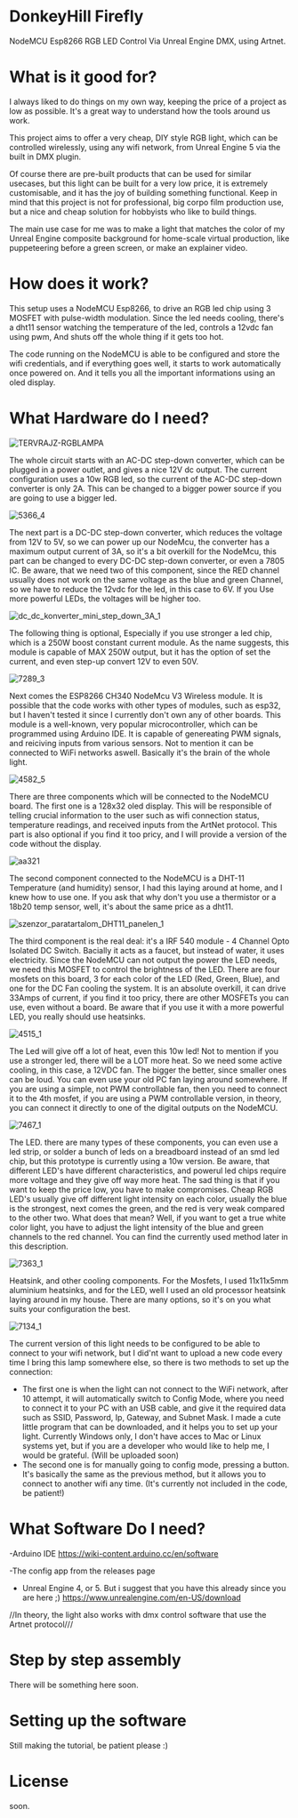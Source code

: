 # DonkeyHill Firefly
NodeMCU Esp8266 RGB LED Control Via Unreal Engine DMX, using Artnet.

# What is it good for?
I always liked to do things on my own way, keeping the price of a project as low as possible. It's a great way to understand how the tools around us work.

This project aims to offer a very cheap, DIY style RGB light, which can be controlled wirelessly, using any wifi network, from Unreal Engine 5 via the built in DMX plugin.

Of course there are pre-built products that can be used for similar usecases, but this light can be built for a very low price, it is extremely customisable, and it has the joy of building something functional. Keep in mind that this project is not for professional, big corpo film production use, but a nice and cheap solution for hobbyists who like to build things.

The main use case for me was to make a light that matches the color of my Unreal Engine composite background for home-scale virtual production, like puppeteering before a green screen, or make an explainer video.

# How does it work?

This setup uses a NodeMCU Esp8266, to drive an RGB led chip using 3 MOSFET with pulse-width modulation. Since the led needs cooling, there's a dht11 sensor watching the temperature of the led, controls a 12vdc fan using pwm, And shuts off the whole thing if it gets too hot.

The code running on the NodeMCU is able to be configured and store the wifi credentials, and if everything goes well, it starts to work automatically once powered on. And it tells you all the important informations using an oled display.

# What Hardware do I need?

![TERVRAJZ-RGBLAMPA](https://user-images.githubusercontent.com/60850001/218952777-49bcdf8b-97c2-4c55-9624-259ecf9abea8.jpg)

The whole circuit starts with an AC-DC step-down converter, which can be plugged in a power outlet, and gives a nice 12V dc output. The current configuration uses a 10w RGB led, so the current of the AC-DC step-down converter is only 2A. This can be changed to a bigger power source if you are going to use a bigger led. 

![5366_4](https://user-images.githubusercontent.com/60850001/218955039-35cf1262-b02e-4244-be1e-996f187917c5.jpg)

The next part is a DC-DC step-down converter, which reduces the voltage from 12V to 5V, so we can power up our NodeMcu, the converter has a maximum output current of 3A, so it's a bit overkill for the NodeMcu, this part can be changed to every DC-DC step-down converter, or even a 7805 IC. Be aware, that we need two of this component, since the RED channel usually does not work on the same voltage as the blue and green Channel, so we have to reduce the 12vdc for the led, in this case to 6V. If you Use more powerful LEDs, the voltages will be higher too.

![dc_dc_konverter_mini_step_down_3A_1](https://user-images.githubusercontent.com/60850001/218955410-c4def351-6830-4746-9555-a9803a5a550a.jpg)

The following thing is optional, Especially if you use stronger a led chip, which is a 250W boost constant current module. As the name suggests, this module is capable of MAX 250W output, but it has the option of set the current, and even step-up convert 12V to even 50V.

![7289_3](https://user-images.githubusercontent.com/60850001/218956705-02b63cc1-d166-425f-b73f-099c7a742367.jpg)

Next comes the ESP8266 CH340 NodeMcu V3 Wireless module. It is possible that the code works with other types of modules, such as esp32, but I haven't tested it since I currently don't own any of other boards. This module is a well-known, very popular microcontroller, which can be programmed using Arduino IDE. It is capable of genereating PWM signals, and reiciving inputs from various sensors. Not to mention it can be connected to WiFi networks aswell. Basically it's the brain of the whole light.

![4582_5](https://user-images.githubusercontent.com/60850001/218957657-e6bfcb2d-ab11-428b-91d9-321bba3dcb6d.jpg)

There are three components which will be connected to the NodeMCU board. The first one is a 128x32 oled display. This will be responsible of telling crucial information to the user such as wifi connection status, temperature readings, and received inputs from the ArtNet protocol. This part is also optional if you find it too pricy, and I will provide a version of the code without the display.

![aa321](https://user-images.githubusercontent.com/60850001/218958315-63fbced7-8442-4052-b970-e2af83d55f67.jpg)

The second component connected to the NodeMCU is a DHT-11 Temperature (and humidity) sensor, I had this laying around at home, and I knew how to use one. If you ask that why don't you use a thermistor or a 18b20 temp sensor, well, it's about the same price as a dht11.

![szenzor_paratartalom_DHT11_panelen_1](https://user-images.githubusercontent.com/60850001/218959256-d46be714-d1c9-4dae-9333-55da03e1454e.jpg)

The third component is the real deal: it's a IRF 540 module - 4 Channel Opto Isolated DC Switch. Bacially it acts as a faucet, but instead of water, it uses electricity. Since the NodeMCU can not output the power the LED needs, we need this MOSFET to control the brightness of the LED. There are four mosfets on this board, 3 for each color of the LED (Red, Green, Blue), and one for the DC Fan cooling the system. It is an absolute overkill, it can drive 33Amps of current, if you find it too pricy, there are other MOSFETs you can use, even without a board. Be aware that if you use it with a more powerful LED, you really should use heatsinks.

![4515_1](https://user-images.githubusercontent.com/60850001/218960952-ce1f55e3-c8de-4456-bf43-6d3feee770a7.jpg)

The Led will give off a lot of heat, even this 10w led! Not to mention if you use a stronger led, there will be a LOT more heat. So we need some active cooling, in this case, a 12VDC fan. The bigger the better, since smaller ones can be loud. You can even use your old PC fan laying around somewhere. If you are using a simple, not PWM controllable fan, then you need to connect it to the 4th mosfet, if you are using a PWM controllable version, in theory, you can connect it directly to one of the digital outputs on the NodeMCU.

![7467_1](https://user-images.githubusercontent.com/60850001/218962417-3cf28bf6-b892-48e3-bf8b-a8dbf01914da.jpg)

The LED. there are many types of these components, you can even use a led strip, or solder a bunch of leds on a breadboard instead of an smd led chip, but this prototype is currently using a 10w version. Be aware, that different LED's have different characteristics, and powerul led chips require more voltage and they give off way more heat. The sad thing is that if you want to keep the price low, you have to make compromises. Cheap RGB LED's usually give off different light intensity on each color, usually the blue is the strongest, next comes the green, and the red is very weak compared to the other two. What does that mean? Well, if you want to get a true white color light, you have to adjust the light intensity of the blue and green channels to the red channel. You can find the currently used method later in this description.

![7363_1](https://user-images.githubusercontent.com/60850001/218964136-382cf1b7-80e2-44bb-baab-0d44fbe8f854.jpg)

Heatsink, and other cooling components. For the Mosfets, I used 11x11x5mm aluminium heatsinks, and for the LED, well I used an old processor heatsink laying around in my house. There are many options, so it's on you what suits your configuration the best.

![7134_1](https://user-images.githubusercontent.com/60850001/218965414-185d0ac7-7237-4354-bb13-c3a0f7f009f1.jpg)

The current version of this light needs to be configured to be able to connect to your wifi network, but I did'nt want to upload a new code every time I bring this lamp somewhere else, so there is two methods to set up the connection:
- The first one is when the light can not connect to the WiFi network, after 10 attempt, it will automatically switch to Config Mode, where you need to connect it to your PC with an USB cable, and give it the required data such as SSID, Password, Ip, Gateway, and Subnet Mask. I made a cute little program that can be downloaded, and it helps you to set up your light. Currently Windows only, I don't have acces to Mac or Linux systems yet, but if you are a developer who would like to help me, I would be grateful. (Will be uploaded soon)
- The second one is for manually going to config mode, pressing a button. It's basically the same as the previous method, but it allows you to connect to another wifi any time. (It's currently not included in the code, be patient!)

# What Software Do I need?

-Arduino IDE
https://wiki-content.arduino.cc/en/software

-The config app from the releases page

- Unreal Engine 4, or 5. But i suggest that you have this already since you are here ;)
https://www.unrealengine.com/en-US/download

//In theory, the light also works with dmx control software that use the Artnet protocol///

# Step by step assembly

There will be something here soon.

# Setting up the software

Still making the tutorial, be patient please :)

# License

soon.

